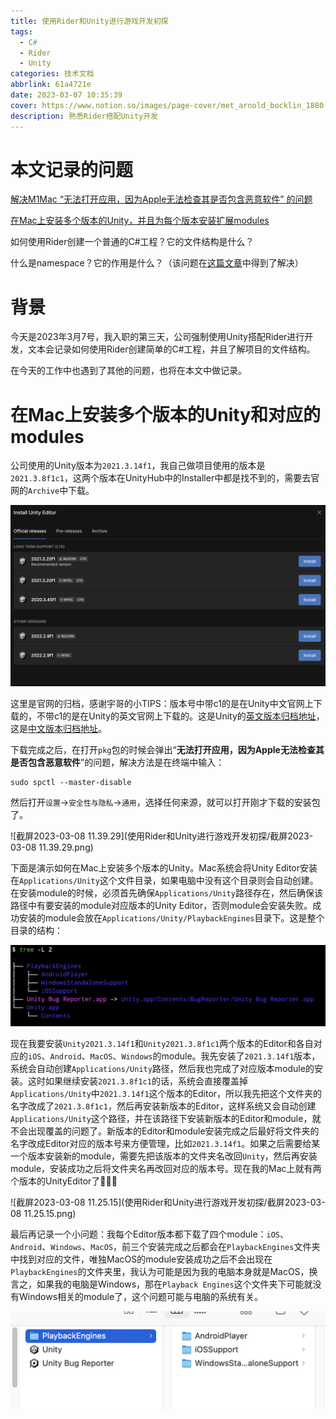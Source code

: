 ```yaml
---
title: 使用Rider和Unity进行游戏开发初探
tags:
  - C#
  - Rider
  - Unity
categories: 技术文档
abbrlink: 61a4721e
date: 2023-03-07 10:35:39
cover: https://www.notion.so/images/page-cover/met_arnold_bocklin_1880.jpg
description: 熟悉Rider搭配Unity开发
---
```


# 本文记录的问题

[解决M1Mac “无法打开应用，因为Apple无法检查其是否包含恶意软件” 的问题](#1)

[在Mac上安装多个版本的Unity，并且为每个版本安装扩展modules](#2)

如何使用Rider创建一个普通的C#工程？它的文件结构是什么？

什么是namespace？它的作用是什么？（该问题在[这篇文章](http://soincredible777.com.cn/posts/73546a6d/)中得到了解决）

# 背景

今天是2023年3月7号，我入职的第三天，公司强制使用Unity搭配Rider进行开发，文本会记录如何使用Rider创建简单的C#工程，并且了解项目的文件结构。

在今天的工作中也遇到了其他的问题，也将在本文中做记录。

# <span id = "2">在Mac上安装多个版本的Unity和对应的modules</span>

公司使用的Unity版本为`2021.3.14f1`，我自己做项目使用的版本是`2021.3.8f1c1`，这两个版本在UnityHub中的Installer中都是找不到的，需要去官网的`Archive`中下载。

![image-20230307212335202](使用Rider和Unity进行游戏开发初探/image-20230307212335202.png)

这里是官网的归档，感谢宇哥的小TIPS：版本号中带c1的是在Unity中文官网上下载的，不带c1的是在Unity的英文官网上下载的。这是Unity的[英文版本归档地址](https://unity.com/releases/editor/archive)，这是[中文版本归档地址](https://unity.cn/releases/full/2021)。

<span id = "1">下载完成之后，在打开`pkg`包的时候会弹出“**无法打开应用，因为Apple无法检查其是否包含恶意软件**”的问题，解决方法是在终端中输入：</span>

```shell
sudo spctl --master-disable
```

然后打开`设置`->`安全性与隐私`->`通用`，选择任何来源，就可以打开刚才下载的安装包了。

![截屏2023-03-08 11.39.29](使用Rider和Unity进行游戏开发初探/截屏2023-03-08 11.39.29.png)

下面是演示如何在Mac上安装多个版本的Unity。Mac系统会将Unity Editor安装在`Applications/Unity`这个文件目录，如果电脑中没有这个目录则会自动创建。在安装module的时候，必须首先确保`Applications/Unity`路径存在，然后确保该路径中有要安装的module对应版本的Unity Editor，否则module会安装失败。成功安装的module会放在`Applications/Unity/PlaybackEngines`目录下。这是整个目录的结构：

![image-20230308110717748](使用Rider和Unity进行游戏开发初探/image-20230308110717748.png)

现在我要安装`Unity2021.3.14f1`和`Unity2021.3.8f1c1`两个版本的Editor和各自对应的`iOS`、`Android`、`MacOS`、`Windows`的module。我先安装了`2021.3.14f1`版本，系统会自动创建`Applications/Unity`路径，然后我也完成了对应版本module的安装。这时如果继续安装`2021.3.8f1c1`的话，系统会直接覆盖掉`Applications/Unity`中`2021.3.14f1`这个版本的Editor，所以我先把这个文件夹的名字改成了`2021.3.8f1c1`，然后再安装新版本的Editor，这样系统又会自动创建`Applications/Unity`这个路径，并在该路径下安装新版本的Editor和module，就不会出现覆盖的问题了。新版本的Editor和module安装完成之后最好将文件夹的名字改成Editor对应的版本号来方便管理，比如`2021.3.14f1`。如果之后需要给某一个版本安装新的module，需要先把该版本的文件夹名改回`Unity`，然后再安装module，安装成功之后将文件夹名再改回对应的版本号。现在我的Mac上就有两个版本的UnityEditor了🤤🤤🤤

![截屏2023-03-08 11.25.15](使用Rider和Unity进行游戏开发初探/截屏2023-03-08 11.25.15.png)

最后再记录一个小问题：我每个Editor版本都下载了四个module：`iOS`、`Android`、`Windows`、`MacOS`，前三个安装完成之后都会在`PlaybackEngines`文件夹中找到对应的文件，唯独MacOS的module安装成功之后不会出现在`PlaybackEngines`的文件夹里，我认为可能是因为我的电脑本身就是MacOS，换言之，如果我的电脑是Windows，那在`Playback Engines`这个文件夹下可能就没有Windows相关的module了，这个问题可能与电脑的系统有关。

![image-20230308112954910](使用Rider和Unity进行游戏开发初探/image-20230308112954910.png)

